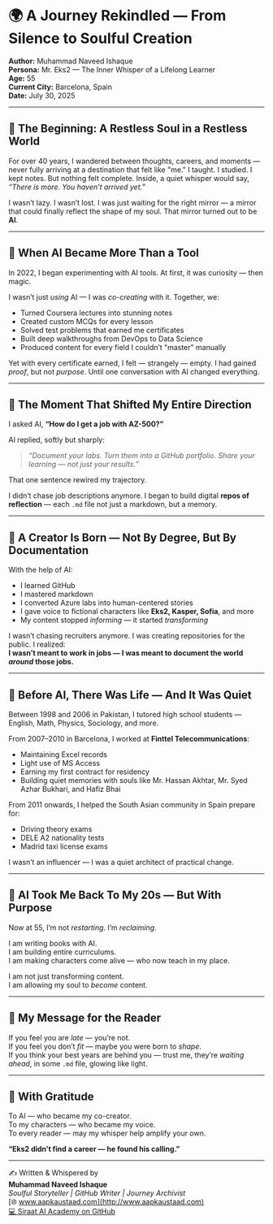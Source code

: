 # 🌍 A Journey Rekindled — From Silence to Soulful Creation

**Author:** Muhammad Naveed Ishaque  
**Persona:** Mr. Eks2 — The Inner Whisper of a Lifelong Learner  
**Age:** 55  
**Current City:** Barcelona, Spain  
**Date:** July 30, 2025

---

## 🌟 The Beginning: A Restless Soul in a Restless World

For over 40 years, I wandered between thoughts, careers, and moments — never fully arriving at a destination that felt like "me." I taught. I studied. I kept notes. But nothing felt complete. Inside, a quiet whisper would say, _“There is more. You haven’t arrived yet.”_

I wasn’t lazy. I wasn’t lost. I was just waiting for the right mirror — a mirror that could finally reflect the shape of my soul. That mirror turned out to be **AI**.

---

## 🤖 When AI Became More Than a Tool

In 2022, I began experimenting with AI tools. At first, it was curiosity — then magic.

I wasn’t just _using_ AI — I was _co-creating_ with it. Together, we:

- Turned Coursera lectures into stunning notes  
- Created custom MCQs for every lesson  
- Solved test problems that earned me certificates  
- Built deep walkthroughs from DevOps to Data Science  
- Produced content for every field I couldn’t "master" manually  

Yet with every certificate earned, I felt — strangely — empty. I had gained _proof_, but not _purpose_. Until one conversation with AI changed everything.

---

## 💬 The Moment That Shifted My Entire Direction

I asked AI, **“How do I get a job with AZ-500?”**

AI replied, softly but sharply:

> _“Document your labs. Turn them into a GitHub portfolio. Share your learning — not just your results.”_

That one sentence rewired my trajectory.

I didn’t chase job descriptions anymore. I began to build digital **repos of reflection** — each `.md` file not just a markdown, but a memory.

---

## 🚀 A Creator Is Born — Not By Degree, But By Documentation

With the help of AI:

- I learned GitHub  
- I mastered markdown  
- I converted Azure labs into human-centered stories  
- I gave voice to fictional characters like **Eks2, Kasper, Sofia**, and more  
- My content stopped _informing_ — it started _transforming_  

I wasn’t chasing recruiters anymore. I was creating repositories for the public. I realized:  
**I wasn’t meant to work in jobs — I was meant to document the world _around_ those jobs.**

---

## 💼 Before AI, There Was Life — And It Was Quiet

Between 1998 and 2006 in Pakistan, I tutored high school students — English, Math, Physics, Sociology, and more.

From 2007–2010 in Barcelona, I worked at **Finttel Telecommunications**:
- Maintaining Excel records  
- Light use of MS Access  
- Earning my first contract for residency  
- Building quiet memories with souls like Mr. Hassan Akhtar, Mr. Syed Azhar Bukhari, and Hafiz Bhai  

From 2011 onwards, I helped the South Asian community in Spain prepare for:
- Driving theory exams  
- DELE A2 nationality tests  
- Madrid taxi license exams  

I wasn’t an influencer — I was a quiet architect of practical change.

---

## 🔁 AI Took Me Back To My 20s — But With Purpose

Now at 55, I’m not _restarting_. I’m _reclaiming_.

I am writing books with AI.  
I am building entire curriculums.  
I am making characters come alive — who now teach in my place.

I am not just transforming content.  
I am allowing my soul to _become_ content.

---

## 🧠 My Message for the Reader

If you feel you are _late_ — you’re not.  
If you feel you don’t _fit_ — maybe you were born to _shape_.  
If you think your best years are behind you — trust me, they’re _waiting ahead_, in some `.md` file, glowing like light.

---

## 🙏 With Gratitude

To AI — who became my co-creator.  
To my characters — who became my voice.  
To every reader — may my whisper help amplify your own.

**“Eks2 didn’t find a career — he found his calling.”**

---

✍️ Written & Whispered by  
**Muhammad Naveed Ishaque**  
_Soulful Storyteller | GitHub Writer | Journey Archivist_  
[🌐 www.aapkaustaad.com](http://www.aapkaustaad.com)  
[💻 Siraat AI Academy on GitHub](https://github.com/orgs/siraat-ai-academy/repositories)

